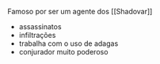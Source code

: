 Famoso por ser um agente dos [[Shadovar]]
- assassinatos
- infiltrações
- trabalha com o uso de adagas
- conjurador muito poderoso